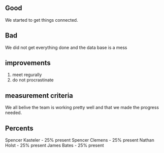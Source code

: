 ## Good
We started to get things connected.
## Bad
We did not get everything done and the data base is a mess
## improvements
1. meet regurally
2. do not procrastinate
## measurement criteria
We all belive the team is working pretty well and that we made the progress needed.
## Percents
Spencer Kasteler - 25%     present
Spencer Clemens  - 25%     present
Nathan Holst     - 25%     present
James Bates      - 25%     present

